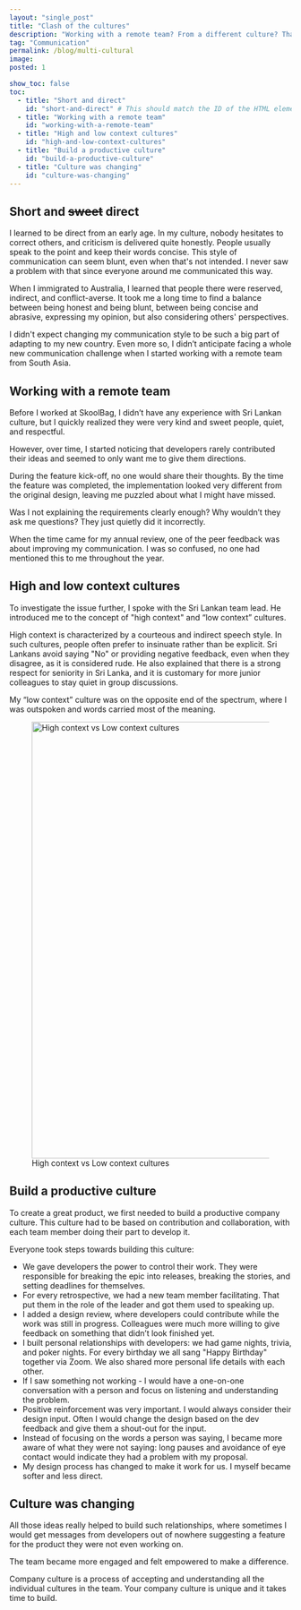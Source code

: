 ```yaml
---
layout: "single_post"
title: "Clash of the cultures"
description: "Working with a remote team? From a different culture? That has different values and ways of working? Not just different, but opposite? Yes, I made it work."
tag: "Communication"
permalink: /blog/multi-cultural
image: 
posted: 1

show_toc: false
toc:
  - title: "Short and direct"
    id: "short-and-direct" # This should match the ID of the HTML element you want to scroll to
  - title: "Working with a remote team"
    id: "working-with-a-remote-team"
  - title: "High and low context cultures"
    id: "high-and-low-context-cultures"
  - title: "Build a productive culture"
    id: "build-a-productive-culture"
  - title: "Culture was changing"
    id: "culture-was-changing"
---
```


<h2 id="short-and-direct">Short and <s>sweet</s> direct </h2>
<p>
I learned to be direct from an early age. In my culture, nobody hesitates to correct others, and criticism is delivered quite honestly. People usually speak to the point and keep their words concise. This style of communication can seem blunt, even when that's not intended. I never saw a problem with that since everyone around me communicated this way.
 </p>

<p>When I immigrated to Australia, I learned that people there were reserved, indirect, and conflict-averse. It took me a long time to find a balance between being honest and being blunt, between being concise and abrasive, expressing my opinion, but also considering others' perspectives.
 </p>

 <p>I didn't expect changing my communication style to be such a big part of adapting to my new country. Even more so, I didn’t anticipate facing a whole new communication challenge when I started working with a remote team from South Asia.</p>

<h2 if="working-with-a-remote-team">Working with a remote team</h2>
<p>
Before I worked at SkoolBag, I didn’t have any experience with Sri Lankan culture, but I quickly realized they were very kind and sweet people, quiet, and respectful.
</p>
<p>
However, over time, I started noticing that developers rarely contributed their ideas and seemed to only want me to give them directions.
</p>

<p>During the feature kick-off, no one would share their thoughts. By the time the feature was completed, the implementation looked very different from the original design, leaving me puzzled about what I might have missed. </p>

<div class="callout thought">Was I not explaining the requirements clearly enough? Why wouldn’t they ask me questions? They just quietly did it incorrectly.</div>

<p> When the time came for my annual review, one of the peer feedback was about improving my communication. I was so confused, no one had mentioned this to me throughout the year.</p>

<h2 id="high-and-low-context-cultures">High and low context cultures </h2>

<p>
To investigate the issue further, I spoke with the Sri Lankan team lead. He introduced me to the concept of "high context" and “low context” cultures. 
</p>

<p>High context is characterized by a courteous and indirect speech style. In such cultures, people often prefer to insinuate rather than be explicit. Sri Lankans avoid saying "No" or providing negative feedback, even when they disagree, as it is considered rude. He also explained that there is a strong respect for seniority in Sri Lanka, and it is customary for more junior colleagues to stay quiet in group discussions. </p>

<p>My “low context” culture was on the opposite end of the spectrum, where I was outspoken and words carried most of the meaning.
 </p>

<figure>
<img src="{{site.baseurl}}/assets/uploads/Multi-cultural/context.webp" width= "780px" alt="High context vs Low context cultures">
  <figcaption>High context vs Low context cultures</figcaption>
</figure>

 <h2 id="build-a-productive-culture"> Build a productive culture</h2>

 <p>To create a great product, we first needed to build a productive company culture. This culture had to be based on contribution and collaboration, with each team member doing their part to develop it. </p>

 <p>Everyone took steps towards building this culture:
 </p>

 <ul>
 <li> We gave developers the power to control their work. They were responsible for breaking the epic into releases, breaking the stories, and setting deadlines for themselves.</li>
 <li>For every retrospective, we had a new team member facilitating. That put them in the role of the leader and got them used to speaking up. </li>
 <li>I added a design review, where developers could contribute while the work was still in progress. Colleagues were much more willing to give feedback on something that didn’t look finished yet.  </li>
 <li> I built personal relationships with developers: we had game nights, trivia, and poker nights. For every birthday we all sang "Happy Birthday" together via Zoom. We also shared more personal life details with each other.</li>
<li> If I saw something not working - I would have a one-on-one conversation with a person and focus on listening and understanding the problem. </li>
<li>Positive reinforcement was very important. I would always consider their design input. Often I would change the design based on the dev feedback and give them a shout-out for the input. </li>
 <li>Instead of focusing on the words a person was saying, I became more aware of what they were not saying: long pauses and avoidance of eye contact would indicate they had a problem with my proposal. </li>
<li> My design process has changed to make it work for us. I myself became softer and less direct.</li>
</ul>
 <h2 id="culture-was-changing"> Culture was changing</h2>

  <p>All those ideas really helped to build such relationships, where sometimes I would get messages from developers out of nowhere suggesting a feature for the product they were not even working on.  </p>
  <div class="callout idea">The team became more engaged and felt empowered to make a difference.</div>
 <p class="last-step">Company culture is a process of accepting and understanding all the individual cultures in the team. Your company culture is unique and it takes time to build. </p>
